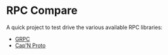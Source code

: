 # RPC Compare
A quick project to test drive the various available RPC libraries:

- [GRPC](https://grpc.io)
- [Cap'N Proto](https://capnproto.org/)
